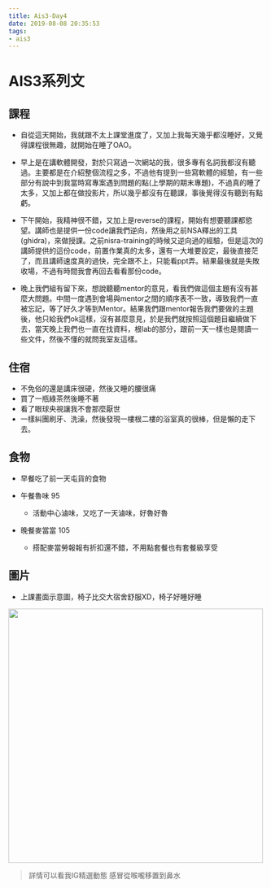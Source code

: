 ```yaml
---
title: Ais3-Day4
date: 2019-08-08 20:35:53
tags:
- ais3
---
```


# AIS3系列文

## 課程

* 自從這天開始，我就跟不太上課堂進度了，又加上我每天幾乎都沒睡好，又覺得課程很無趣，就開始在睡了OAO。

* 早上是在講軟體開發，對於只寫過一次網站的我，很多專有名詞我都沒有聽過。主要都是在介紹整個流程之多，不過他有提到一些寫軟體的經驗，有一些部分有說中到我當時寫專案遇到問題的點(上學期的期末專題)，不過真的睡了太多，又加上都在做投影片，所以幾乎都沒有在聽課，事後覺得沒有聽到有點虧。

* 下午開始，我精神很不錯，又加上是reverse的課程，開始有想要聽課都慾望。講師也是提供一份code讓我們逆向，然後用之前NSA釋出的工具(ghidra)，來做授課。之前nisra-training的時候又逆向過的經驗，但是這次的講師提供的這份code，前置作業真的太多，還有一大堆要設定，最後直接茫了，而且講師速度真的過快，完全跟不上，只能看ppt弄。結果最後就是失敗收場，不過有時間我會再回去看看那份code。

* 晚上我們組有留下來，想說聽聽mentor的意見，看我們做這個主題有沒有甚麼大問題。中間一度遇到會場與mentor之間的順序表不一致，導致我們一直被忘記，等了好久才等到Mentor。結果我們跟mentor報告我們要做的主題後，他只給我們ok這樣，沒有甚麼意見，於是我們就按照這個題目繼續做下去，當天晚上我們也一直在找資料，根lab的部分，跟前一天一樣也是閱讀一些文件，然後不懂的就問我室友這樣。

## 住宿

* 不免俗的還是講床很硬，然後又睡的腰很痛
* 買了一瓶綠茶然後睡不著
* 看了眼球央視讓我不會那麼厭世
* 一樣糾團刷牙、洗澡，然後發現一樓根二樓的浴室真的很棒，但是懶的走下去。

## 食物

* 早餐吃了前一天屯貨的食物

* 午餐魯味 95
    * 活動中心滷味，又吃了一天滷味，好魯好魯
* 晚餐麥當當 105
    * 搭配麥當勞報報有折扣還不錯，不用點套餐也有套餐級享受

## 圖片

* 上課畫面示意圖，椅子比交大宿舍舒服XD，椅子好睡好睡
<img src="https://i.imgur.com/ZvCl2Uj.jpg" width=500px>

> 詳情可以看我IG精選動態
> 感冒從喉嚨移置到鼻水